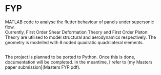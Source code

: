 # FYP
MATLAB code to analyse the flutter behaviour of panels under supersonic flow.
<br> Currently, First Order Shear Deformation Theory and First Order Piston Theory are utilised to model structural and aerodynamics respectively. The geometry is modelled with 8 noded quadratic quadrilateral elements.

<br>The project is planned to be ported to Python. Once this is done, documentation will be completed. In the meantime, I refer to [my Masters paper submission](Masters FYP.pdf).
